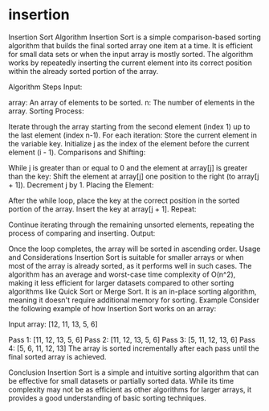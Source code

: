 # insertion
Insertion Sort Algorithm
Insertion Sort is a simple comparison-based sorting algorithm that builds the final sorted array one item at a time. It is efficient for small data sets or when the input array is mostly sorted. The algorithm works by repeatedly inserting the current element into its correct position within the already sorted portion of the array.

Algorithm Steps
Input:

array: An array of elements to be sorted.
n: The number of elements in the array.
Sorting Process:

Iterate through the array starting from the second element (index 1) up to the last element (index n-1).
For each iteration:
Store the current element in the variable key.
Initialize j as the index of the element before the current element (i - 1).
Comparisons and Shifting:

While j is greater than or equal to 0 and the element at array[j] is greater than the key:
Shift the element at array[j] one position to the right (to array[j + 1]).
Decrement j by 1.
Placing the Element:

After the while loop, place the key at the correct position in the sorted portion of the array.
Insert the key at array[j + 1].
Repeat:

Continue iterating through the remaining unsorted elements, repeating the process of comparing and inserting.
Output:

Once the loop completes, the array will be sorted in ascending order.
Usage and Considerations
Insertion Sort is suitable for smaller arrays or when most of the array is already sorted, as it performs well in such cases.
The algorithm has an average and worst-case time complexity of O(n^2), making it less efficient for larger datasets compared to other sorting algorithms like Quick Sort or Merge Sort.
It is an in-place sorting algorithm, meaning it doesn't require additional memory for sorting.
Example
Consider the following example of how Insertion Sort works on an array:

Input array: [12, 11, 13, 5, 6]

Pass 1: [11, 12, 13, 5, 6]
Pass 2: [11, 12, 13, 5, 6]
Pass 3: [5, 11, 12, 13, 6]
Pass 4: [5, 6, 11, 12, 13]
The array is sorted incrementally after each pass until the final sorted array is achieved.

Conclusion
Insertion Sort is a simple and intuitive sorting algorithm that can be effective for small datasets or partially sorted data. While its time complexity may not be as efficient as other algorithms for larger arrays, it provides a good understanding of basic sorting techniques.





